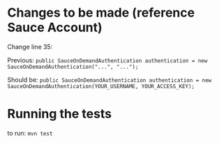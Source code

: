 # Changes to be made (reference Sauce Account)

Change line 35:

Previous:
`public SauceOnDemandAuthentication authentication = new SauceOnDemandAuthentication("...", "...");`

Should be: `public SauceOnDemandAuthentication authentication = new SauceOnDemandAuthentication(YOUR_USERNAME, YOUR_ACCESS_KEY);`

# Running the tests
to run: `mvn test`
